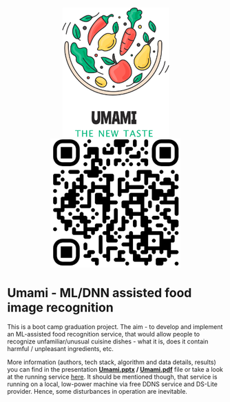 <p align="center">
<img src="./images/Umami_logo_vertical.png" height=300 alt="This is the place where project logo should've being..."/><img src="./images/qrcode_https_goracij_duckdns_org_8501_rounded.png" height=300 alt="This is the place where QR Code should've being..."/>
</p>

# Umami - ML/DNN assisted food image recognition

This is a boot camp graduation project. The aim - to develop and implement an ML-assisted food recognition service, that would allow people to recognize unfamiliar/unusual cuisine dishes - what it is, does it contain harmful / unpleasant ingredients, etc. 

More information (authors, tech stack, algorithm and data details, results) you can find in the presentation  **[Umami.pptx](Umami.pptx) / [Umami.pdf](Umami.pdf)** file or take a look at the running service [here](https://goracij.duckdns.org:8501/). It should be mentioned though, that service is running on a local, low-power machine via free DDNS service and DS-Lite provider. Hence, some disturbances in operation are inevitable.
